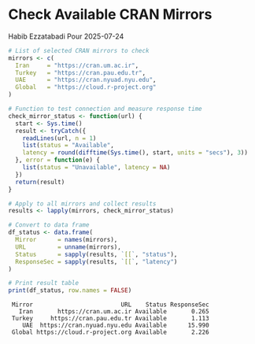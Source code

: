 # Check Available CRAN Mirrors
Habib Ezzatabadi Pour
2025-07-24

``` r
# List of selected CRAN mirrors to check
mirrors <- c(
  Iran     = "https://cran.um.ac.ir",
  Turkey   = "https://cran.pau.edu.tr",
  UAE      = "https://cran.nyuad.nyu.edu",
  Global   = "https://cloud.r-project.org"
)

# Function to test connection and measure response time
check_mirror_status <- function(url) {
  start <- Sys.time()
  result <- tryCatch({
    readLines(url, n = 1)
    list(status = "Available", 
    latency = round(difftime(Sys.time(), start, units = "secs"), 3))
  }, error = function(e) {
    list(status = "Unavailable", latency = NA)
  })
  return(result)
}

# Apply to all mirrors and collect results
results <- lapply(mirrors, check_mirror_status)

# Convert to data frame
df_status <- data.frame(
  Mirror      = names(mirrors),
  URL         = unname(mirrors),
  Status      = sapply(results, `[[`, "status"),
  ResponseSec = sapply(results, `[[`, "latency")
)

# Print result table
print(df_status, row.names = FALSE)
```

     Mirror                         URL    Status ResponseSec
       Iran       https://cran.um.ac.ir Available       0.265
     Turkey     https://cran.pau.edu.tr Available       1.113
        UAE  https://cran.nyuad.nyu.edu Available      15.990
     Global https://cloud.r-project.org Available       2.226
